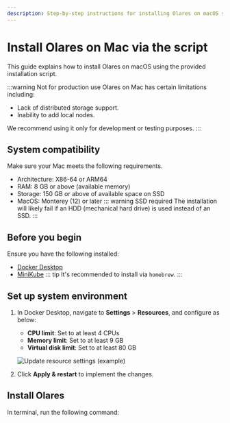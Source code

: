 ```yaml
---
description: Step-by-step instructions for installing Olares on macOS systems including prerequisites, installation commands, and activation process.
---
```

# Install Olares on Mac via the script
This guide explains how to install Olares on macOS using the provided installation script.

:::warning Not for production use
Olares on Mac has certain limitations including:
- Lack of distributed storage support.
- Inability to add local nodes.

We recommend using it only for development or testing purposes.
:::

<!--@include: ./reusables.md{45,51}-->

## System compatibility
Make sure your Mac meets the following requirements.
- Architecture: X86-64 or ARM64
- RAM: 8 GB or above (available memory)
- Storage: 150 GB or above of available space on SSD
- MacOS: Monterey (12) or later
::: warning SSD required
The installation will likely fail if an HDD (mechanical hard drive) is used instead of an SSD.
:::

## Before you begin
Ensure you have the following installed:
- [Docker Desktop](https://www.docker.com/products/docker-desktop/)
- [MiniKube](https://minikube.sigs.k8s.io/docs/start/?arch=%2Fmacos%2Farm64%2Fstable%2Fhomebrew)
    ::: tip
    It's recommended to install via `homebrew`.
    :::

## Set up system environment
1. In Docker Desktop, navigate to **Settings** > **Resources**, and configure as below:
    - **CPU limit**: Set to at least 4 CPUs
    - **Memory limit**: Set to at least 9 GB
    - **Virtual disk limit**: Set to at least 80 GB

   ![Update resource settings (example)](/images/manual/get-started/docker-resources-settings.png)
2. Click **Apply & restart** to implement the changes.
## Install Olares
In terminal, run the following command:

<!--@include: ./reusables.md{4,37}-->

<!--@include: ./activate-olares.md-->

<!--@include: ./log-in-to-olares.md-->

<!--@include: ./reusables.md{39,43}-->
